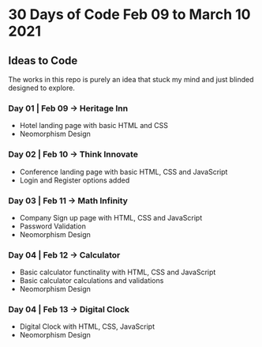 # 30 Days of Code Feb 09 to March 10 2021

## Ideas to Code

The works in this repo is purely an idea that stuck my mind and just blinded designed to explore.

### Day 01 | Feb 09 -> Heritage Inn 
* Hotel landing page with basic HTML and CSS 
* Neomorphism Design 

### Day 02 | Feb 10 -> Think Innovate
* Conference landing page with basic HTML, CSS and JavaScript
* Login and Register options added

### Day 03 | Feb 11 -> Math Infinity
* Company Sign up page with HTML, CSS and JavaScript
* Password Validation
* Neomorphism Design 

### Day 04 | Feb 12 -> Calculator
* Basic calculator functinality with HTML, CSS and JavaScript
* Basic calculator calculations and validations
* Neomorphism Design 

### Day 04 | Feb 13 -> Digital Clock
* Digital Clock with HTML, CSS, JavaScript
* Neomorphism Design 
